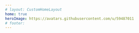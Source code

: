 ```yaml
---
# layout: CustomHomeLayout
home: true
heroImage: https://avatars.githubusercontent.com/u/59487011
# footer: 
---
```

<Plugins/>
<AppReleaseVersion/>